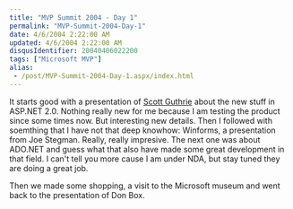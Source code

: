 ```yaml
---
title: "MVP Summit 2004 - Day 1"
permalink: "MVP-Summit-2004-Day-1"
date: 4/6/2004 2:22:00 AM
updated: 4/6/2004 2:22:00 AM
disqusIdentifier: 20040406022200
tags: ["Microsoft MVP"]
alias:
 - /post/MVP-Summit-2004-Day-1.aspx/index.html
---
```

It starts good with a presentation of [Scott Guthrie](http://weblogs.asp.net/scottgu/) about the new stuff in ASP.NET 2.0. Nothing really new for me because I am testing the product since some times now. But interesting new details. Then I followed with soemthing that I have not that deep knowhow: Winforms, a presentation from Joe Stegman. Really, really impresive. The next one was about ADO.NET and guess what that also have made some great development in that field. I can't tell you more cause I am under NDA, but stay tuned they are doing a great job.

Then we made some shopping, a visit to the Microsoft museum and went back to the presentation of Don Box.
